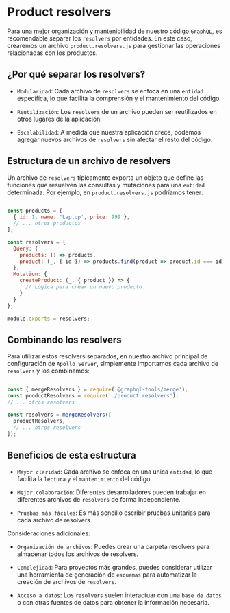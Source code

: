 # Product resolvers

Para una mejor organización y mantenibilidad de nuestro código `GraphQL`, es recomendable separar los `resolvers` por entidades. En este caso, crearemos un archivo `product.resolvers.js` para gestionar las operaciones relacionadas con los productos.

## ¿Por qué separar los resolvers?

* `Modularidad`: Cada archivo de `resolvers` se enfoca en una `entidad` específica, lo que facilita la comprensión y el mantenimiento del código.

* `Reutilización`: Los `resolvers` de un archivo pueden ser reutilizados en otros lugares de la aplicación.

* `Escalabilidad`: A medida que nuestra aplicación crece, podemos agregar nuevos archivos de `resolvers` sin afectar el resto del código.

## Estructura de un archivo de resolvers

Un archivo de `resolvers` típicamente exporta un objeto que define las funciones que resuelven las consultas y mutaciones para una `entidad` determinada. Por ejemplo, en `product.resolvers.js` podríamos tener:

```JavaScript

const products = [
  { id: 1, name: 'Laptop', price: 999 },
  // ... otros productos
];

const resolvers = {
  Query: {
    products: () => products,
    product: (_, { id }) => products.find(product => product.id === id)
  },
  Mutation: {
    createProduct: (_, { product }) => {
      // Lógica para crear un nuevo producto
    }
  }
};

module.exports = resolvers;
```

## Combinando los resolvers

Para utilizar estos resolvers separados, en nuestro archivo principal de configuración de `Apollo Server`, simplemente importamos cada archivo de `resolvers` y los combinamos:

```JavaScript

const { mergeResolvers } = require('@graphql-tools/merge');
const productResolvers = require('./product.resolvers');
// ... otros resolvers

const resolvers = mergeResolvers([
  productResolvers,
  // ... otros resolvers
]);
```

## Beneficios de esta estructura

* `Mayor claridad`: Cada archivo se enfoca en una única `entidad`, lo que facilita la `lectura` y el `mantenimiento` del código.

* `Mejor colaboración`: Diferentes desarrolladores pueden trabajar en diferentes archivos de `resolvers` de forma independiente.

* `Pruebas más fáciles`: Es más sencillo escribir pruebas unitarias para cada archivo de resolvers.

Consideraciones adicionales:

* `Organización de archivos`: Puedes crear una carpeta resolvers para almacenar todos los archivos de resolvers.

* `Complejidad`: Para proyectos más grandes, puedes considerar utilizar una herramienta de generación de `esquemas` para automatizar la creación de archivos de `resolvers`.

* `Acceso a datos`: Los `resolvers` suelen interactuar con una `base de datos` o con otras fuentes de datos para obtener la información necesaria.
